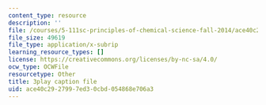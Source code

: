 ```yaml
---
content_type: resource
description: ''
file: /courses/5-111sc-principles-of-chemical-science-fall-2014/ace40c2927997ed30cbd054868e706a3_ustfXi-mpkI.srt
file_size: 49619
file_type: application/x-subrip
learning_resource_types: []
license: https://creativecommons.org/licenses/by-nc-sa/4.0/
ocw_type: OCWFile
resourcetype: Other
title: 3play caption file
uid: ace40c29-2799-7ed3-0cbd-054868e706a3
---
```

